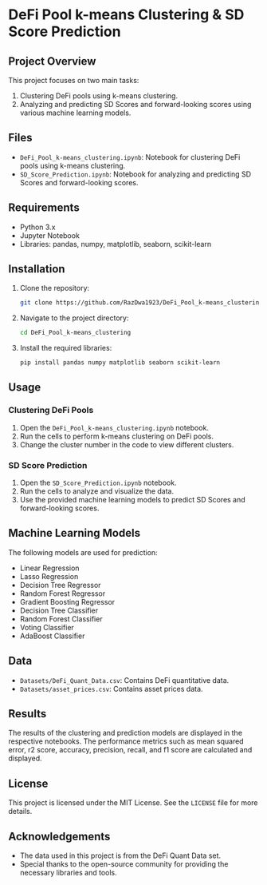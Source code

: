 # DeFi Pool k-means Clustering & SD Score Prediction

## Project Overview

This project focuses on two main tasks:
1. Clustering DeFi pools using k-means clustering.
2. Analyzing and predicting SD Scores and forward-looking scores using various machine learning models.

## Files

- `DeFi_Pool_k-means_clustering.ipynb`: Notebook for clustering DeFi pools using k-means clustering.
- `SD_Score_Prediction.ipynb`: Notebook for analyzing and predicting SD Scores and forward-looking scores.

## Requirements

- Python 3.x
- Jupyter Notebook
- Libraries: pandas, numpy, matplotlib, seaborn, scikit-learn

## Installation

1. Clone the repository:
   ```sh
   git clone https://github.com/RazDwa1923/DeFi_Pool_k-means_clustering.git
   ```
2. Navigate to the project directory:
   ```sh
   cd DeFi_Pool_k-means_clustering
   ```
3. Install the required libraries:
   ```sh
   pip install pandas numpy matplotlib seaborn scikit-learn
   ```

## Usage

### Clustering DeFi Pools

1. Open the `DeFi_Pool_k-means_clustering.ipynb` notebook.
2. Run the cells to perform k-means clustering on DeFi pools.
3. Change the cluster number in the code to view different clusters.

### SD Score Prediction

1. Open the `SD_Score_Prediction.ipynb` notebook.
2. Run the cells to analyze and visualize the data.
3. Use the provided machine learning models to predict SD Scores and forward-looking scores.

## Machine Learning Models

The following models are used for prediction:

- Linear Regression
- Lasso Regression
- Decision Tree Regressor
- Random Forest Regressor
- Gradient Boosting Regressor
- Decision Tree Classifier
- Random Forest Classifier
- Voting Classifier
- AdaBoost Classifier

## Data

- `Datasets/DeFi_Quant_Data.csv`: Contains DeFi quantitative data.
- `Datasets/asset_prices.csv`: Contains asset prices data.

## Results

The results of the clustering and prediction models are displayed in the respective notebooks. The performance metrics such as mean squared error, r2 score, accuracy, precision, recall, and f1 score are calculated and displayed.

## License

This project is licensed under the MIT License. See the `LICENSE` file for more details.

## Acknowledgements

- The data used in this project is from the DeFi Quant Data set.
- Special thanks to the open-source community for providing the necessary libraries and tools.

